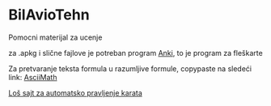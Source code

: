 # BilAvioTehn

Pomocni materijal za ucenje

za .apkg i slične fajlove je potreban program [Anki](https://apps.ankiweb.net/), to je program za fleškarte

Za pretvaranje teksta formula u razumljive formule, copypaste na sledeći link:
[AsciiMath](http://asciimath.org/)

[Loš sajt za automatsko pravljenje karata](https://anki-decks.com/deck/create_deck_general_knowledge/)